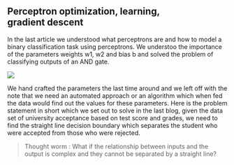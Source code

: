 ## Perceptron optimization, learning, gradient&nbsp;descent&nbsp;

In the last article we understood what perceptrons are and how to model a binary classification task using perceptrons. We understoo the importance of the parameters weights w1, w2 and bias b and solved the problem of classifying outputs of an AND gate.

 ![](https://cdn-images-1.medium.com/max/1200/1*83ZjwYHc4fbgnJgrcqmX8g.png)

We hand crafted the parameters the last time around and we left off with the note that we need an automated approach or an algorithm which when fed the data would find out the values for these parameters. Here is the problem statement in short which we set out to solve in the last blog, given the data set of university acceptance based on test score and grades, we need to find the straight line decision boundary which separates the student who were accepted from those who were rejected.

> Thought worm&nbsp;: What if the relationship between inputs and the output is complex and they cannot be separated by a straight line?


